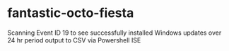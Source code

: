 # fantastic-octo-fiesta
Scanning Event ID 19 to see successfully installed Windows updates over 24 hr period output to CSV via Powershell ISE
